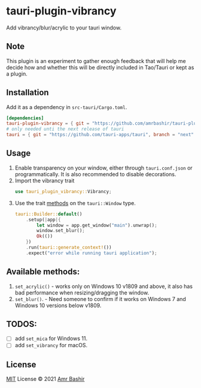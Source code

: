 # tauri-plugin-vibrancy
Add vibrancy/blur/acrylic to your tauri window.

## Note
This plugin is an experiment to gather enough feedback that will help me decide how and whether this will be directly included in Tao/Tauri or kept as a plugin.

## Installation
Add it as a dependency in `src-tauri/Cargo.toml`.
```toml
[dependencies]
tauri-plugin-vibrancy = { git = "https://github.com/amrbashir/tauri-plugin-vibrancy" }
# only needed unti the next release of tauri
tauri = { git = "https://github.com/tauri-apps/tauri", branch = "next" }
```

## Usage
1. Enable transparency on your window, either through `tauri.conf.json` or programmatically. It is also recommended to disable decorations.
2. Import the vibrancy trait
    ```rs
    use tauri_plugin_vibrancy::Vibrancy;
    ```
3. Use the trait [methods](src/lib.rs) on the `tauri::Window` type.
    ```rs
    tauri::Builder::default()
        .setup(|app|{
            let window = app.get_window("main").unwrap();
            window.set_blur();
            Ok(())
        })
        .run(tauri::generate_context!())
        .expect("error while running tauri application");
    ```

## Available methods:
1. `set_acrylic()` - works only on Windows 10 v1809 and above, it also has bad performance when resizing/dragging the window.
2. `set_blur()`. - Need someone to confirm if it works on Windows 7 and Windows 10 versions below v1809.

## TODOS:
- [ ] add `set_mica` for Windows 11.
- [ ] add `set_vibrancy` for macOS.

## License
[MIT](./LICENSE) License © 2021 [Amr Bashir](https://github.com/amrbashir)
